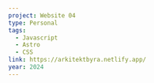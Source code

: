 ```yaml
---
project: Website 04
type: Personal
tags:
  - Javascript
  - Astro
  - CSS
link: https://arkitektbyra.netlify.app/
year: 2024
---
```

